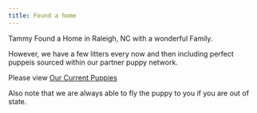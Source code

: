 ```yaml
---
title: Found a home 
---
```


Tammy Found a Home in Raleigh, NC with a wonderful Family.

However, we have a few litters every now and then including perfect puppeis sourced within our partner puppy network.

Please view [Our Current Puppies](/puppies)

Also note that we are always able to fly the puppy to you if you are out of state.
